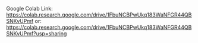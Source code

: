 Google Colab Link: https://colab.research.google.com/drive/1FbuNCBPwUkq183WaNFGR44QBSNKvUPmf
or: https://colab.research.google.com/drive/1FbuNCBPwUkq183WaNFGR44QBSNKvUPmf?usp=sharing
